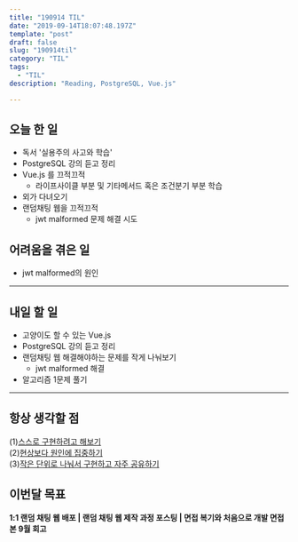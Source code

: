 ```yaml
---
title: "190914 TIL"
date: "2019-09-14T18:07:48.197Z"
template: "post"
draft: false
slug: "190914til"
category: "TIL"
tags:
  - "TIL"
description: "Reading, PostgreSQL, Vue.js"

---
```


## 오늘 한 일

- 독서 '실용주의 사고와 학습'
- PostgreSQL 강의 듣고 정리
- Vue.js 를 끄적끄적
  - 라이프사이클 부분 및 기타메서드 혹은 조건분기 부분 학습
- 외가 다녀오기
- 랜덤채팅 웹을 끄적끄적
  - jwt malformed 문제 해결 시도

## 어려움을 겪은 일

- jwt malformed의 원인

---

## 내일 할 일

- 고양이도 할 수 있는 Vue.js
- PostgreSQL 강의 듣고 정리
- 랜덤채팅 웹 해결해야하는 문제를 작게 나눠보기
  - jwt malformed 해결
- 알고리즘 1문제 풀기

------



## 항상 생각할 점

(1)<u>스스로 구현하려고 해보기</u> <br>(2)<u>현상보다 원인에 집중하기</u> <br>(3)<u>작은 단위로 나눠서 구현하고 자주 공유하기</u>



## 이번달 목표

**1:1 랜덤 채팅 웹 배포 | 랜덤 채팅 웹 제작 과정 포스팅 | 면접 복기와 처음으로 개발 면접 본 9월 회고**

